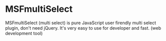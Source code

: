 # MSFmultiSelect
MSFmultiSelect (multi select) is pure JavaScript user firendly multi select plugin, don't need jQuery. It's very easy to use for developer and fast. (web development tool)
